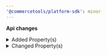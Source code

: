 ```yaml
---
'@commercetools/platform-sdk': minor
---
```


**Api changes**

<details>
<summary>Added Property(s)</summary>

- added property `published` to type `ShoppingListLineItem`
</details>

<details>
<summary>Changed Property(s)</summary>

- :warning: changed property `actions` of type `MyBusinessUnitUpdate` from type `BusinessUnitUpdateAction[]` to `MyBusinessUnitUpdateAction[]`
</details>
